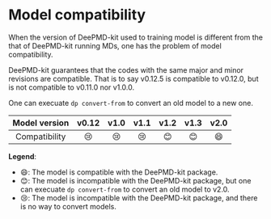 # Model compatibility

When the version of DeePMD-kit used to training model is different from the that of DeePMD-kit running MDs, one has the problem of model compatibility.

DeePMD-kit guarantees that the codes with the same major and minor revisions are compatible. That is to say v0.12.5 is compatible to v0.12.0, but is not compatible to v0.11.0 nor v1.0.0. 

One can execuate `dp convert-from` to convert an old model to a new one.

| Model version | v0.12 | v1.0 | v1.1 | v1.2 | v1.3 | v2.0 |
|:-:|:-----------:|:----------:|:----------:|:----------:|:----------:|:----------:|
| Compatibility  | 😢 | 😢 | 😢 | 😊 | 😊 | 😄 |

**Legend**:
- 😄: The model is compatible with the DeePMD-kit package.
- 😊: The model is incompatible with the DeePMD-kit package, but one can execuate `dp convert-from` to convert an old model to v2.0.
- 😢: The model is incompatible with the DeePMD-kit package, and there is no way to convert models.
